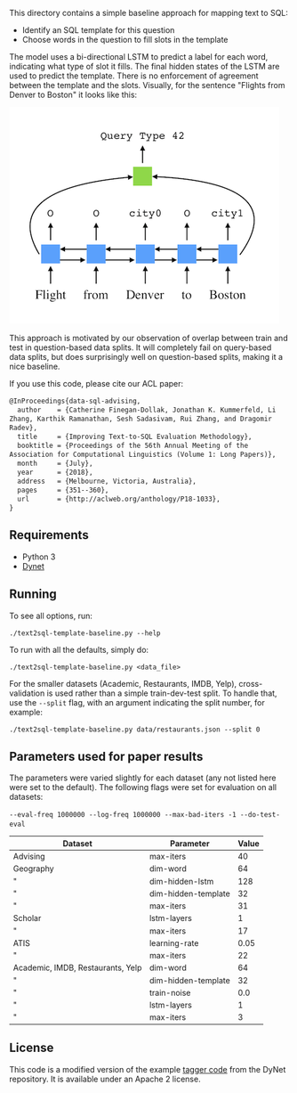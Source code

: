 This directory contains a simple baseline approach for mapping text to SQL:

- Identify an SQL template for this question
- Choose words in the question to fill slots in the template

The model uses a bi-directional LSTM to predict a label for each word, indicating what type of slot it fills.
The final hidden states of the LSTM are used to predict the template.
There is no enforcement of agreement between the template and the slots.
Visually, for the sentence "Flights from Denver to Boston" it looks like this:

![Image of model structure](./model.png)

This approach is motivated by our observation of overlap between train and test in question-based data splits.
It will completely fail on query-based data splits, but does surprisingly well on question-based splits, making it a nice baseline.

If you use this code, please cite our ACL paper:

```TeX
@InProceedings{data-sql-advising,
  author    = {Catherine Finegan-Dollak, Jonathan K. Kummerfeld, Li Zhang, Karthik Ramanathan, Sesh Sadasivam, Rui Zhang, and Dragomir Radev},
  title     = {Improving Text-to-SQL Evaluation Methodology},
  booktitle = {Proceedings of the 56th Annual Meeting of the Association for Computational Linguistics (Volume 1: Long Papers)},
  month     = {July},
  year      = {2018},
  address   = {Melbourne, Victoria, Australia},
  pages     = {351--360},
  url       = {http://aclweb.org/anthology/P18-1033},
}
```

## Requirements

- Python 3
- [Dynet](dynet.readthedocs.io)

## Running

To see all options, run:

```
./text2sql-template-baseline.py --help
```

To run with all the defaults, simply do:

```
./text2sql-template-baseline.py <data_file>
```

For the smaller datasets (Academic, Restaurants, IMDB, Yelp), cross-validation is used rather than a simple train-dev-test split.
To handle that, use the `--split` flag, with an argument indicating the split number, for example:

```
./text2sql-template-baseline.py data/restaurants.json --split 0
```

## Parameters used for paper results

The parameters were varied slightly for each dataset (any not listed here were set to the default).
The following flags were set for evaluation on all datasets:

`--eval-freq 1000000 --log-freq 1000000 --max-bad-iters -1 --do-test-eval`

Dataset                           | Parameter            | Value
--------------------------------- | -------------------- | ----------
Advising                          | max-iters            | 40
Geography                         | dim-word             | 64
"                                 | dim-hidden-lstm      | 128
"                                 | dim-hidden-template  | 32
"                                 | max-iters            | 31
Scholar                           | lstm-layers          | 1
"                                 | max-iters            | 17
ATIS                              | learning-rate        | 0.05
"                                 | max-iters            | 22
Academic, IMDB, Restaurants, Yelp | dim-word             | 64
"                                 | dim-hidden-template  | 32
"                                 | train-noise          | 0.0
"                                 | lstm-layers          | 1
"                                 | max-iters            | 3

## License

This code is a modified version of the example [tagger code](https://github.com/clab/dynet/blob/master/examples/tagger/bilstmtagger.py) from the DyNet repository.
It is available under an Apache 2 license.

